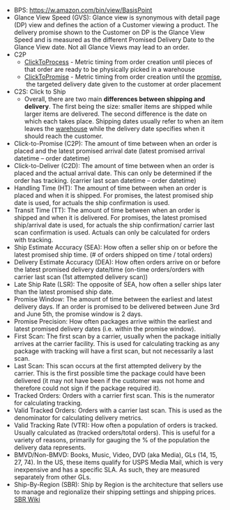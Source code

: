 - BPS: https://w.amazon.com/bin/view/BasisPoint
-  Glance View Speed (GVS): Glance view is synonymous with detail page (DP) view and defines the action of a Customer viewing a product. The delivery promise shown to the Customer on DP is the Glance View Speed and is measured as the different Promised Delivery Date to the Glance View date. Not all Glance Views may lead to an order.
- C2P
	-  [ClickToProcess](https://w.amazon.com/bin/view/ClickToProcess/) - Metric timing from order creation until pieces of that order are ready to be physically picked in a warehouse
	-   [ClickToPromise](https://w.amazon.com/bin/view/ClickToPromise/) - Metric timing from order creation until the [promise](https://w.amazon.com/bin/view/promise/),  the targeted delivery date given to the customer at order placement
-   C2S: Click to Ship
	-   Overall, there are two main **differences between shipping and delivery**. The first being the size: smaller items are shipped while larger items are delivered. The second difference is the date on which each takes place. Shipping dates usually refer to when an item leaves the [warehouse](https://www.apsfulfillment.com/product-fulfillment-services/warehousing-solutions/) while the delivery date specifies when it should reach the customer.
-   Click-to-Promise (C2P): The amount of time between when an order is placed and the latest promised arrival date (latest promised arrival datetime – order datetime)
-   Click-to-Deliver (C2D): The amount of time between when an order is placed and the actual arrival date. This can only be determined if the order has tracking. (carrier last scan datetime – order datetime)
-   Handling Time (HT): The amount of time between when an order is placed and when it is shipped. For promises, the latest promised ship date is used, for actuals the ship confirmation is used.
-   Transit Time (TT): The amount of time between when an order is shipped and when it is delivered. For promises, the latest promised ship/arrival date is used, for actuals the ship confirmation/ carrier last scan confirmation is used. Actuals can only be calculated for orders with tracking.
-   Ship Estimate Accuracy (SEA): How often a seller ship on or before the latest promised ship time. (# of orders shipped on time / total orders)
-   Delivery Estimate Accuracy (DEA): How often orders arrive on or before the latest promised delivery date/time (on-time orders/orders with carrier last scan (1st attempted delivery scan))
-   Late Ship Rate (LSR): The opposite of SEA, how often a seller ships later than the latest promised ship date.
-   Promise Window: The amount of time between the earliest and latest delivery days. If an order is promised to be delivered between June 3rd and June 5th, the promise window is 2 days.
-   Promise Precision: How often packages arrive within the earliest and latest promised delivery dates (i.e. within the promise window).
-   First Scan: The first scan by a carrier, usually when the package initially arrives at the carrier facility. This is used for calculating tracking as any package with tracking will have a first scan, but not necessarily a last scan.
-   Last Scan: This scan occurs at the first attempted delivery by the carrier. This is the first possible time the package could have been delivered (it may not have been if the customer was not home and therefore could not sign if the package required it).
-   Tracked Orders: Orders with a carrier first scan. This is the numerator for calculating tracking.
-   Valid Tracked Orders: Orders with a carrier last scan. This is used as the denominator for calculating delivery metrics.
-   Valid Tracking Rate (VTR): How often a population of orders is tracked. Usually calculated as (tracked orders/total orders). This is useful for a variety of reasons, primarily for gauging the % of the population the delivery data represents.
-   BMVD/Non-BMVD: Books, Music, Video, DVD (aka Media), GLs (14, 15, 27, 74). In the US, these items qualify for USPS Media Mail, which is very inexpensive and has a specific SLA. As such, they are measured separately from other GLs.
-   Ship-By-Region (SBR): Ship by Region is the architecture that sellers use to manage and regionalize their shipping settings and shipping prices. [SBR Wiki](https://w.amazon.com/bin/view/w/amazon/com%2Findex/php%2FMFN%2FProjects%2FShip%2520by%2520Region/)